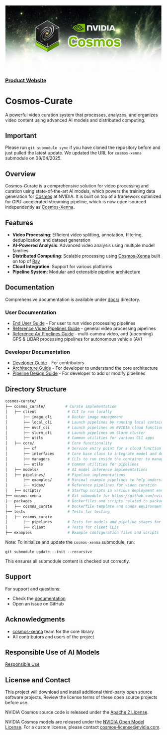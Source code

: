 <p align="center">
    <img src="docs/assets/nvidia-cosmos-header.png" alt="NVIDIA Cosmos Header">
</p>

### [Product Website](https://www.nvidia.com/en-us/ai/cosmos/)

# Cosmos-Curate

A powerful video curation system that processes, analyzes, and organizes video content using advanced AI models and distributed computing.

## Important

Please run `git submodule sync` if you have cloned the repository before and just pulled the latest update.
We updated the URL for `cosmos-xenna` submodule on 08/04/2025.

## Overview

Cosmos-Curate is a comprehensive solution for video processing and curation using state-of-the-art AI models,
which powers the training data generation for [Cosmos](https://www.nvidia.com/en-us/ai/cosmos/) at NVIDIA.
It is built on top of a framework optimized for GPU-accelerated streaming pipeline,
which is now open-sourced independently as [Cosmos-Xenna](https://github.com/nvidia-cosmos/cosmos-xenna).

## Features

- **Video Processing**: Efficient video splitting, annotation, filtering, deduplication, and dataset generation
- **AI-Powered Analysis**: Advanced video analysis using multiple model families
- **Distributed Computing**: Scalable processing using [Cosmos-Xenna](https://github.com/nvidia-cosmos/cosmos-xenna) built on top of [Ray](https://www.anyscale.com/product/open-source/ray)
- **Cloud Integration**: Support for various platforms
- **Pipeline System**: Modular and extensible pipeline architecture

## Documentation

Comprehensive documentation is available under [docs/](docs/README.md) directory.

### User Documentation
- [End User Guide](docs/client/END_USER_GUIDE.md) - For user to run video processing pipelines
- [Reference Video Pipelines Guide](docs/curator/REFERENCE_PIPELINES_VIDEO.md) - general video processing pipelines
- [Reference AV Pipelines Guide](docs/curator/REFERENCE_PIPELINES_AV.md) - multi-camera video, and (upcoming) GPS & LiDAR processing pipelines for autonomous vehicle (AV)

### Developer Documentation
- [Developer Guide](docs/DEVELOPER_GUIDE.md) - For contributors
- [Architecture Guide](docs/curator/ARCHITECTURE_GUIDE.md) - For developer to understand the core architecture
- [Pipeline Design Guide](docs/curator/PIPELINE_DESIGN_GUIDE.md) - For developer to add or modify pipelines

## Directory Structure

```bash
cosmos-curate/
├── cosmos_curate/         # Curate implementation
│   ├── client              # CLI to run locally
│       ├── image_cli       # Docker image management
│       ├── local_cli       # Launch pipelines by running local container
│       ├── nvcf_cli        # Launch pipelines on NVIDIA cloud function
│       ├── slurm_cli       # Launch pipelines on Slurm cluster
│       ├── utils           # Common utilities for various CLI apps
│   ├── core/               # Core functionality
│       ├── cf              # Service entry point for a cloud function deployment
│       ├── interfaces      # Core base class to integrate model and define new pipelines
│       ├── managers        # CLIs to run inside the container to manage models, databases, etc.
│       ├── utils           # Common utilities for pipelines
│   ├── models/             # AI model inference implementations
│   ├── pipelines/          # Pipeline implementations
│       ├── examples/       # Minimal example pipelines to help understand the framework
│       ├── video/          # Reference pipelines for video curation
│   ├── scripts/            # Startup scripts in various deployment environments
├── cosmos-xenna            # Git submodule for https://github.com/nvidia-cosmos/cosmos-xenna
├── packages                # Dockerfiles and scripts related to packaging
│   ├── cosmos_curate       # Dockerfile template and conda environment recipes for building cosmos_curate image
├── tests                   # Tests for testing
│   ├── cosmos_curate             
│       ├── pipelines       # Tests for models and pipeline stages for cosmos_curate
│       ├── client          # Tests for client CLIs
├── examples                # Example configuration files and scripts
```

Note: To initialize and update the `cosmos-xenna` submodule, run:
```
git submodule update --init --recursive
```
This ensures all submodule content is checked out correctly.

## Support

For support and questions:
- Check the [documentation](docs/README.md)
- Open an issue on GitHub

## Acknowledgments

- [cosmos-xenna](https://github.com/nvidia-cosmos/cosmos-xenna) team for the core library
- All contributors and users of the project

## Responsible Use of AI Models
[Responsible Use](./RESPONSIBLE_USE.md)

## License and Contact

This project will download and install additional third-party open source software projects. Review the license terms of these open source projects before use.

NVIDIA Cosmos source code is released under the [Apache 2 License](https://www.apache.org/licenses/LICENSE-2.0).

NVIDIA Cosmos models are released under the [NVIDIA Open Model License](https://www.nvidia.com/en-us/agreements/enterprise-software/nvidia-open-model-license). For a custom license, please contact [cosmos-license@nvidia.com](mailto:cosmos-license@nvidia.com).
